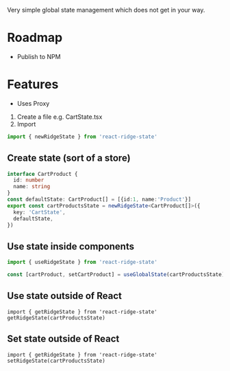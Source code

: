 Very simple global state management which does not get in your way.

# Roadmap

- Publish to NPM

# Features

- Uses Proxy


1. Create a file e.g. CartState.tsx
2. Import 
```typescript
import { newRidgeState } from 'react-ridge-state'
```
## Create state (sort of a store)
```typescript
interface CartProduct {
  id: number
  name: string
}
const defaultState: CartProduct[] = [{id:1, name:'Product'}]
export const cartProductsState = newRidgeState<CartProduct[]>({
  key: 'CartState',
  defaultState,
})
```

## Use state inside components
```typescript
import { useRidgeState } from 'react-ridge-state'

const [cartProduct, setCartProduct] = useGlobalState(cartProductsState)


```

## Use state outside of React
```
import { getRidgeState } from 'react-ridge-state'
getRidgeState(cartProductsState)

```

## Set state outside of React
```
import { getRidgeState } from 'react-ridge-state'
setRidgeState(cartProductsState)

```

